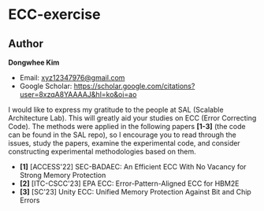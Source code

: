 # ECC-exercise

## Author

**Dongwhee Kim** 

- Email: xyz12347976@gmail.com
- Google Scholar: https://scholar.google.com/citations?user=8xzqA8YAAAAJ&hl=ko&oi=ao

I would like to express my gratitude to the people at SAL (Scalable Architecture Lab).
This will greatly aid your studies on ECC (Error Correcting Code).
The methods were applied in the following papers **[1-3]** (the code can be found in the SAL repo), so I encourage you to read through the issues, study the papers, examine the experimental code, and consider constructing experimental methodologies based on them.

- **[1]** [ACCESS'22] SEC-BADAEC: An Efficient ECC With No Vacancy for Strong Memory Protection
- **[2]** [ITC-CSCC'23] EPA ECC: Error-Pattern-Aligned ECC for HBM2E
- **[3]** [SC'23] Unity ECC: Unified Memory Protection Against Bit and Chip Errors
